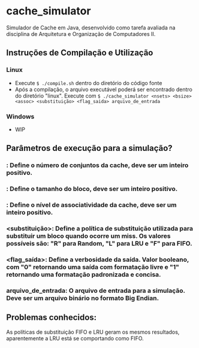 # cache_simulator
 Simulador de Cache em Java, desenvolvido como tarefa avaliada na disciplina de Arquitetura e Organização de Computadores II.

## Instruções de Compilação e Utilização

### Linux
- Execute `$ ./compile.sh` dentro do diretório do código fonte
- Após a compilação, o arquivo executável poderá ser encontrado dentro do diretório "linux". Execute com ```$ ./cache_simulator <nsets> <bsize> <assoc> <substituição> <flag_saida> arquivo_de_entrada```

### Windows
- WIP

## Parâmetros de execução para a simulação?

### <nsets>: Define o número de conjuntos da cache, deve ser um inteiro positivo.
### <bsize>: Define o tamanho do bloco, deve ser um inteiro positivo.
### <assoc>: Define o nível de associatividade da cache, deve ser um inteiro positivo.
### <substituição>: Define a política de substituição utilizada para substituir um bloco quando ocorre um miss. Os valores possíveis são: "R" para Random, "L" para LRU e "F" para FIFO.
### <flag_saída>: Define a verbosidade da saída. Valor booleano, com "0" retornando uma saída com formatação livre e "1" retornando uma formatação padronizada e concisa.
### arquivo_de_entrada: O arquivo de entrada para a simulação. Deve ser um arquivo binário no formato Big Endian.

## Problemas conhecidos:

 As políticas de substituição FIFO e LRU geram os mesmos resultados, aparentemente a LRU está se comportando como FIFO.
